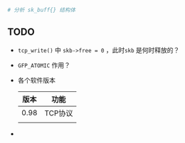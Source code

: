 



```bash

# 分析 sk_buff{} 结构体


```





## TODO

* `tcp_write()` 中 `skb->free = 0` ，此时`skb`  是何时释放的？

* `GFP_ATOMIC` 作用？

* 各个软件版本

  | 版本 | 功能    |
  | ---- | ------- |
  | 0.98 | TCP协议 |
  |      |         |

  

* 

